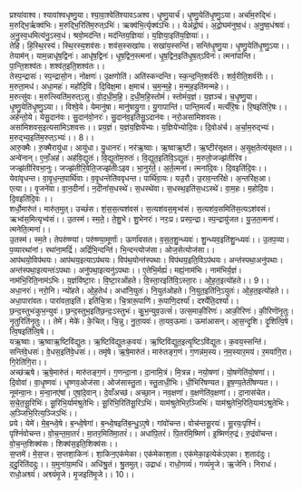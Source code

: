 

  
प्रश्या॑वाश्व। श्यावा॑श्वधृष्णु॒या। श्या॒वा॒श्वेति॑श्यावऽअश्व। धृ॒ष्णु॒यार्च॑। धृ॒ष्णु॒येति॑धृ॒ष्णु॒ऽया। अर्चा॑म॒रुद्भिः॑। म॒रुद्भि॒र्ऋक्व॑भिः। म॒रुद्भि॒रिति॑म॒रुत्ऽभिः॑। ऋक्व॑भि॒र्त्यृक्व॑ऽभिः।। येअ॑द्रो॒घं। अ॒द्रो॒घम॑नुष्व॒धं। अ॒नु॒ष्व॒धंश्रवः॑। अ॒नु॒स्व॒धमित्य॑नु॒ऽस्व॒धं। श्रवो॒मद॑न्ति। मद॑न्तिय॒ज्ञियाः॑। य॒ज्ञिया॒इति॑य॒ज्ञियाः॑।।  
तेहि। हि॒स्थि॒रस्य॑। स्थि॒रस्य॒शव॑सः। शव॑स॒स्सखा॑यः। सखा॑य॒स्सन्ति॑। सन्ति॑धृ॒ष्णु॒या। धृ॒ष्णु॒येति॑धृ॒ष्णु॒ऽया।। तेयाम॑न्। याम॒न्नाधृ॑ष॒द्विनः॑। आधृ॑ष॒द्विनः॑। धृ॒ष॒द्विन॒स्त्मना॑। धृ॒ष॒द्विन॒इति॑धृ॒ष॒त्ऽविनः॑। त्मना॑पान्ति। पा॒न्ति॒शश्व॑तः। शश्व॑त॒इति॒शश्व॑तः।।  
तेस्प॒न्द्रासः॑। स्प॒न्द्रासो॒न। नोक्षणः॑। उ॒क्षणोति॑। अति॑स्कन्दन्ति। स्क॒न्द॒न्ति॒शर्व॑रीः। शर्व॒रीति॒शर्व॑रीः।। म॒रुता॒मध॑। अधा॒महः॑। महो॑दि॒वि। दि॒विक्ष॒मा। क्ष॒माच॑। च॒म॒न्म॒हे॒। म॒न्म॒ह॒इति॑मन्महे।।  
म॒रुत्सु॑वः। म॒रुत्स्विति॑म॒रुत्ऽसु। वो॒द॒धी॒म॒हि॒। द॒धी॒म॒हि॒स्तोमं॑। स्तोमं॑य॒ज्ञं। य॒ज्ञञ्च॑। च॒धृ॒ष्णु॒या। धृ॒ष्णु॒येति॑धृ॒ष्णु॒ऽया।। विश्वे॒ये। येमानु॑षा। मानु॑षायु॒गा। यु॒गापान्ति॑। पान्ति॒मर्त्यं॑। मर्त्यं॑रि॒षः। रि॒षइति॑रि॒षः।।  
अर्ह॑न्तो॒ये। येसु॒दान॑वः। सु॒दान॑वो॒नरः॑। सु॒दान॑व॒इति॑सु॒ऽदान॑वः। नरो॒असा॑मिशवसः। असा॑मिशवस॒इत्यसा॑मिऽशवसः।। प्रय॒ज्ञं। य॒ज्ञंय॒ज्ञिये॑भ्यः। य॒ज्ञिये॑भ्योदि॒वः। दि॒वोअ॑र्च। अ॒र्चा॒म॒रुद्भ्यः॑। म॒रुद्भ्य॒इति॑म॒रुत्ऽभ्यः॑।। 8।।  
आरु॒क्मैः। रु॒क्मैरायु॑धा। आयु॑धा। यु॒धानरः॑। नर॑ऋ॒ष्वाः। ऋ॒ष्वाऋ॒ष्टी। ऋ॒ष्टीर॑सृक्षत। अ॒सृ॒क्ष॒तेत्य॑सृक्षत।। अन्वे॑नान्। ए॒नाँ॒अह॑। अह॑वि॒द्युतः॑। वि॒द्युतो॑म॒रुतः॑। वि॒द्युत॒इति॑वि॒ऽद्युतः॑। म॒रुतो॒जज्झ॑तीरिव। जज्झ॑तीरिवभा॒नुः। जज्झ॑तीरि॒वेति॒जज्झ॑तीःऽइव। भा॒नुर॑र्त॒। अ॒र्त॒त्मना॑। त्मना॑दि॒वः। दि॒वइति॑दि॒वः।।  
येवा॑वृधन्त। वा॒वृ॒ध॒न्त॒पार्थि॑वाः। व॒वृ॒धन्तेति॑ववृधन्त। पार्थि॑वा॒यः। यउ॒रौ। उ॒राव॒न्तरि॑क्षे। अ॒न्तरि॑क्ष॒आ। एत्या।। वृ॒जने॑वा। वा॒न॒दीनां॑। न॒दीनां॑स॒धस्थे॑। स॒धस्थे॑वा। स॒धस्थ॒इति॑स॒धऽस्थे॑। वा॒म॒हः। म॒होदि॒वः। दि॒वइति॑दि॒वः ।।  
शर्धो॒मारु॑तं। मारु॑त॒मुत्। उच्छं॑स। शं॒स॒स॒त्यश॑वसं। स॒त्यश॑वस॒मृभ्व॑सं। स॒त्यश॑व॒समिति॑स॒त्यऽश॑वसं। ऋभ्व॑स॒मित्यृभ्व॑सं।। उ॒तस्म॑। स्म॒ते॒। ते॒शु॒भे। शु॒भेनरः॑। नरः॒प्र। प्रस्प॒न्द्रा। स्प॒न्द्रायु॑जत। यु॒ज॒त॒त्मना॑। त्मनेति॒त्मना॑।।  
उ॒तस्म॑। स्म॒ते। तेपरु॑ष्ण्यां। परु॑ष्ण्या॒मूर्णाः॑। ऊर्णा॑वसत। व॒स॒त॒शु॒न्ध्यवः॑। शु॒न्ध्यव॒इति॑शु॒न्ध्यवः॑।। उ॒तप॒व्या। प॒व्यारथा॑नां। रथा॑ना॒मद्रिं॑। अद्रिं॑भि॒न्दन्ति॑। भि॒न्दन्त्योज॑सा। ओज॒सेत्योज॑सा।।  
आप॑थयो॒विप॑थयः। आप॑थय॒इत्याऽप॑थयः। विप॑थ॒योन्त॑स्पथाः। विप॑थय॒इति॒विऽप॑थयः। अन्त॑स्पथा॒अनु॑पथाः। अन्त॑स्पथा॒इत्यन्तः॑ऽपथाः। अनु॑पथा॒इत्यनु॑ऽपथाः।। ए॒तेभि॒र्मह्यं॑। मह्यं॒नाम॑भिः। नाम॑भिर्य॒ज्ञं। नाम॑भि॒रिति॒नाम॑ऽभिः। य॒ज्ञंवि॑ष्टा॒रः। वि॒ष्टा॒रओ॑हते। वि॒स्ता॒रइति॑वि॒ऽस्ता॒रः। ओ॒ह॒त॒इत्यो॑हते।। 9।।  
अधा॒नरः॑। नरो॒नि। न्यो॑हते। ओ॒ह॒तेध॑। अधा॑नि॒युतः॑। नि॒युत॑ओहते। नि॒युत॒इति॑नि॒ऽयुतः॑। ओ॒ह॒त॒इत्यो॑हते।। अधा॒पारा॑वतः। पारा॑वता॒इति॑। इति॑चि॒त्रा। चि॒त्रारू॒पाणि॑। रू॒पाणि॒दर्श्या॑। दर्श्येति॒दर्श्या॑।।  
छ॒न्द॒स्तुभः॑कुभ॒न्युवः॑। छ॒न्द॒स्तुभ॒इति॑छ॒न्दः॒ऽस्तुभः॑। कु॒भ॒न्युव॒उत्सं॑। उत्स॒माकी॒रिणः॑। आकी॒रिणः॑। की॒रिणॊ॑नृ॒तुः। नृ॒तुरिति॑नृ॒तुः।। तेमे॑। मेके॑। के॒चित्। चि॒न्नु। नु॒ता॒यवः॑। ता॒यव॒ऊमाः॑। ऊमा॑आसन्। आ॒स॒न्दृ॒शि। दृ॒शित्वि॒षे। त्वि॒षइति॑त्वि॒षे।।  
यऋ॒ष्वाः। ऋ॒ष्वाऋ॒ष्टिवि॑द्युतः। ऋ॒ष्टिवि॑द्युतःक॒वयः॑। ऋ॒ष्टिवि॑द्युत॒इत्यृ॒ष्टिऽवि॑द्युतः। क॒वय॒स्सन्ति॑। सन्ति॑वे॒धसः॑। वे॒धस॒इति॑वे॒धसः॑।। तमृ॑षे। ऋ॒षे॒मारु॑तं। मारु॑तङ्ग॒णं। ग॒णन्न॑म॒स्य। न॒म॒स्यार॒मय॑। र॒मया॑गि॒रा। गि॒रेति॑गि॒रा।।  
अच्छ॑ऋषे। ऋ॒षे॒मारु॑तं। मारु॑तङ्ग॒णं। ग॒णन्दा॒ना। दा॒नामि॒त्रं। मि॒त्रन्न। नयो॒षणा॑। यो॒षणॆति॑यो॒षणा॑।। दि॒वोवा॑। वा॒धृ॒ष्णवः॑। धृ॒ष्णव॒ओज॑सा। ओज॑सास्तु॒ता। स्तु॒ताधी॒भिः। धी॒भिरि॑षण्यत। इ॒ष॒ण्य॒तेती॑षण्यत।।  
नूम॑न्वा॒नः। म॒न्वा॒नए॑षां। ए॒षां॒दे॒वान्। दे॒वाँअच्छ॑। अच्छा॒न। नव॒क्षणा॑। व॒क्षणॆति॑व॒क्षणा॑।। दा॒नास॑चेत। स॒चे॒त॒सू॒रिभिः॑। सू॒रिभि॒र्याम॑श्रुतेभिः। सू॒रिभि॒रिति॑सू॒रिऽभिः॑। याम॑श्रुतेभिर॒ञ्जिभिः॑। याम॑श्रुतेभि॒रिति॒याम॑ऽश्रुतेभिः। अ॒ञ्जिभि॒रित्य॒ञ्जिऽभिः॑।।  
प्रये। येमे॑। मे॒ब॒न्ध्वे॒षे। ब॒न्ध्वे॒षेगां। ब॒न्ध्वे॒षइति॑ब॒न्धु॒ऽए॒षे। गांवो॑चन्त। वोच॑न्तसू॒रयः॑। सू॒रयः॒पृश्निं॑। पृश्निं॑वोचन्त। वो॒च॒न्त॒मा॒तरं॑। मा॒तर॒मिति॑मा॒तरं॑।। अधा॑पि॒तरं॑। पि॒तर॑मि॒ष्मिणं॑। इ॒ष्मिणं॑रु॒द्रं। रु॒द्रंवो॑चन्त। वो॒च॒न्त॒शिक्व॑सः। शिक्व॑स॒इति॒शिक्व॑सः।।  
स॒प्तमे॑। मे॒स॒प्त। स॒प्तशा॒किनः॑। शा॒किन॒एक॑मेका। एक॑मेकाश॒ता। एक॑मेका॒इत्येकं॑ऽएका। श॒ताद॑दुः। द॒दु॒रिति॑ददुः।। य॒मुना॑या॒मधि॑। अधि॑श्रु॒तं। श्रु॒तमुत्। उद्राधः॑। राधो॒गव्यं॑। गव्यं॑मृ॒जे। ऋ॒जेनि। निराधः॑। राधो॒अश्व्यं॑। अश्व्यं॑मृ॒जे। मृ॒जइति॑मृ॒जे।। 10।।  
